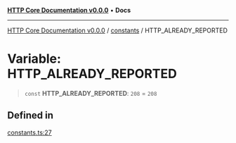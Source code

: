 [**HTTP Core Documentation v0.0.0**](../../README.md) • **Docs**

***

[HTTP Core Documentation v0.0.0](../../modules.md) / [constants](../README.md) / HTTP\_ALREADY\_REPORTED

# Variable: HTTP\_ALREADY\_REPORTED

> `const` **HTTP\_ALREADY\_REPORTED**: `208` = `208`

## Defined in

[constants.ts:27](https://github.com/stonemjs/http-core/blob/3497087dac965583296f5092cd519a9aa0728373/src/constants.ts#L27)
